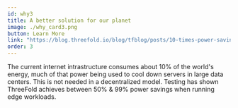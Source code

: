```yaml
---
id: why3
title: A better solution for our planet
image: ./why_card3.png
button: Learn More
link: "https://blog.threefold.io/blog/tfblog/posts/10-times-power-savings-is-this-possible"
order: 3
---
```


The current internet intrastructure consumes about 10% of the world's energy, much of that power being used to cool down servers in large data centers. This is not needed in a decentralized model. Testing has shown ThreeFold achieves between 50% & 99% power savings when running edge workloads.
